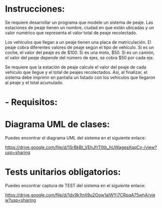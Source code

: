 # Instrucciones:

Se requiere desarrollar un programa que modele un sistema de peaje. Las estaciones de peaje tienen un nombre, ciudad en que están ubicadas y un valor numérico que representa el valor total de peaje recolectado.


Los vehículos que llegan a un peaje tienen una placa de matriculación. El peaje cobra diferentes valores de peaje según el tipo de vehículo. Si es un coche, el valor del peaje es de $100. Si es una moto, $50. Si es un camión, el valor del peaje depende del número de ejes, se cobra $50 por cada eje.


Se requiere que la estación de peaje calcule el valor del peaje de cada vehículo que llegue y el total de peajes recolectados. Así, al finalizar, el sistema debe imprimir en pantalla un listado con los vehículos que llegaron al peaje y el total acumulado.


# - Requisitos:
# Diagrama UML de clases:
Puedes encontrar el diagrama UML del sistema en el siguiente enlace: 

https://drive.google.com/file/d/1SrBkBt_VEhJfrTlItb_hUWageaXqqCy-/view?usp=sharing

# Tests unitarios obligatorios:
Puedes encontrar captura de TEST del sistema en el siguiente enlace: 

https://drive.google.com/file/d/1dx9k1tnIj9u2Ogw1aIWYj7CRpqA75whA/view?usp=sharing

